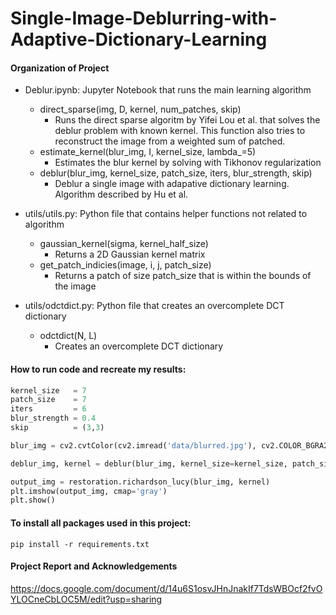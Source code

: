 # Single-Image-Deblurring-with-Adaptive-Dictionary-Learning

#### Organization of Project
* Deblur.ipynb: Jupyter Notebook that runs the main learning algorithm
    - direct_sparse(img, D, kernel, num_patches, skip)
        - Runs the direct sparse algoritm by Yifei Lou et al. that solves the deblur problem with known kernel. This function also tries to reconstruct the image from a weighted sum of patched.
    - estimate_kernel(blur_img, I, kernel_size, lambda_=5)
        - Estimates the blur kernel by solving with Tikhonov regularization
    - deblur(blur_img, kernel_size, patch_size, iters, blur_strength, skip)
        - Deblur a single image with adapative dictionary learning. Algorithm described by Hu et al.

* utils/utils.py: Python file that contains helper functions not related to algorithm
    - gaussian_kernel(sigma, kernel_half_size)
        - Returns a 2D Gaussian kernel matrix
    - get_patch_indicies(image, i, j, patch_size)
        - Returns a patch of size patch_size that is within the bounds of the image

* utils/odctdict.py: Python file that creates an overcomplete DCT dictionary
    - odctdict(N, L)
        - Creates an overcomplete DCT dictionary 


#### How to run code and recreate my results:
```python
kernel_size   = 7
patch_size    = 7
iters         = 6
blur_strength = 0.4
skip          = (3,3)

blur_img = cv2.cvtColor(cv2.imread('data/blurred.jpg'), cv2.COLOR_BGRA2GRAY).astype('double') / 255.0

deblur_img, kernel = deblur(blur_img, kernel_size=kernel_size, patch_size=patch_size, iters=iters, blur_strength=blur_strength, skip=skip)

output_img = restoration.richardson_lucy(blur_img, kernel)
plt.imshow(output_img, cmap='gray')
plt.show()
```

#### To install all packages used in this project:
```
pip install -r requirements.txt
```

#### Project Report and Acknowledgements
https://docs.google.com/document/d/14u6S1osvJHnJnakIf7TdsWBOcf2fvOYLOCneCbLOC5M/edit?usp=sharing
